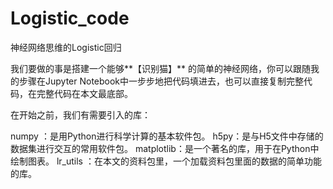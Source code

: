 # Logistic_code
神经网络思维的Logistic回归

我们要做的事是搭建一个能够**【识别猫】** 的简单的神经网络，你可以跟随我的步骤在Jupyter Notebook中一步步地把代码填进去，也可以直接复制完整代码，在完整代码在本文最底部。

在开始之前，我们有需要引入的库：

numpy ：是用Python进行科学计算的基本软件包。
h5py：是与H5文件中存储的数据集进行交互的常用软件包。
matplotlib：是一个著名的库，用于在Python中绘制图表。
lr_utils ：在本文的资料包里，一个加载资料包里面的数据的简单功能的库。
